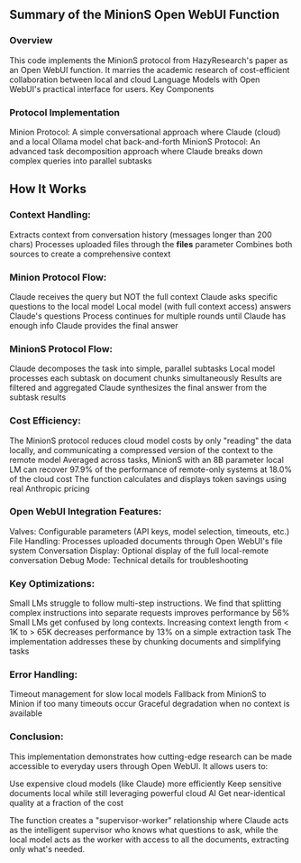 ## Summary of the MinionS Open WebUI Function
### Overview
This code implements the MinionS protocol from HazyResearch's paper as an Open WebUI function. It marries the academic research of cost-efficient collaboration between local and cloud Language Models with Open WebUI's practical interface for users.
Key Components

### Protocol Implementation

Minion Protocol: A simple conversational approach where Claude (cloud) and a local Ollama model chat back-and-forth
MinionS Protocol: An advanced task decomposition approach where Claude breaks down complex queries into parallel subtasks

## How It Works

### Context Handling:

Extracts context from conversation history (messages longer than 200 chars)
Processes uploaded files through the __files__ parameter
Combines both sources to create a comprehensive context

### Minion Protocol Flow:

Claude receives the query but NOT the full context
Claude asks specific questions to the local model
Local model (with full context access) answers Claude's questions
Process continues for multiple rounds until Claude has enough info
Claude provides the final answer

### MinionS Protocol Flow:

Claude decomposes the task into simple, parallel subtasks
Local model processes each subtask on document chunks simultaneously
Results are filtered and aggregated
Claude synthesizes the final answer from the subtask results

### Cost Efficiency:

The MinionS protocol reduces cloud model costs by only "reading" the data locally, and communicating a compressed version of the context to the remote model
Averaged across tasks, MinionS with an 8B parameter local LM can recover 97.9% of the performance of remote-only systems at 18.0% of the cloud cost
The function calculates and displays token savings using real Anthropic pricing

### Open WebUI Integration Features:

Valves: Configurable parameters (API keys, model selection, timeouts, etc.)
File Handling: Processes uploaded documents through Open WebUI's file system
Conversation Display: Optional display of the full local-remote conversation
Debug Mode: Technical details for troubleshooting

### Key Optimizations:

Small LMs struggle to follow multi-step instructions. We find that splitting complex instructions into separate requests improves performance by 56%
Small LMs get confused by long contexts. Increasing context length from < 1K to > 65K decreases performance by 13% on a simple extraction task
The implementation addresses these by chunking documents and simplifying tasks

### Error Handling:

Timeout management for slow local models
Fallback from MinionS to Minion if too many timeouts occur
Graceful degradation when no context is available

### Conclusion:
This implementation demonstrates how cutting-edge research can be made accessible to everyday users through Open WebUI. It allows users to:

Use expensive cloud models (like Claude) more efficiently
Keep sensitive documents local while still leveraging powerful cloud AI
Get near-identical quality at a fraction of the cost

The function creates a "supervisor-worker" relationship where Claude acts as the intelligent supervisor who knows what questions to ask, while the local model acts as the worker with access to all the documents, extracting only what's needed.